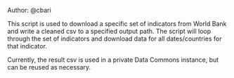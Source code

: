 Author: @cbari

This script is used to download a specific set of indicators from World Bank and
write a cleaned csv to a specified output path. The script will loop through
the set of indicators and download data for all dates/countries for that
indicator.

Currently, the result csv is used in a private Data Commons instance, but can be
reused as necessary.
